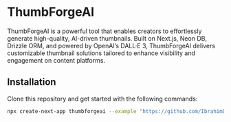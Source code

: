# ThumbForgeAI

 ThumbForgeAI is a powerful tool that enables creators to effortlessly generate high-quality, AI-driven thumbnails. Built on Next.js, Neon DB, Drizzle ORM, and powered by OpenAI’s DALL·E 3, ThumbForgeAI delivers customizable thumbnail solutions tailored to enhance visibility and engagement on content platforms.

## Installation

Clone this repository and get started with the following commands:

```bash
npx create-next-app thumbforgeai --example "https://github.com/IbrahimDoba/thumbforgeai"
```
